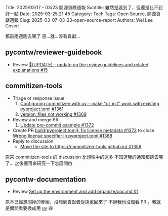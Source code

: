 Title: 2025/03/17 - 03/23 開源貢獻週報
Subtitle: 雖然是遲到了，但還是比不到好一點
Date: 2025-03-25 21:45
Category: Tech
Tags: Open Source, 開源貢獻週報
Slug: 2025-03-07-03-23-open-source-report
Authors: Wei Lee
Cover:

那前兩週跑去哪了
恩...就...沒有貢獻...

<!--more-->

## pycontw/reviewer-guidebook
* Review [🎨(UPDATE) - update on the review guidelines and related explanations #15](https://github.com/pycontw/reviewer-guidebook/pull/15)

## commitizen-tools
* Triage or response issue
    1. [Configuring commitizen with uv - make "cz init" work with existing pyproject.toml #1361](https://github.com/commitizen-tools/commitizen/issues/1361)
    2. [version_files not working #1369](https://github.com/commitizen-tools/commitizen/issues/1369)
* Review and merge PR
    1. [Update pre-commit example #1372](https://github.com/commitizen-tools/commitizen/pull/1372)
* Create PR [build(pyproject.toml): fix license metadata #1373](https://github.com/commitizen-tools/commitizen/pull/1373) to close [Wrong license specifier in pyproject.toml #1368](https://github.com/commitizen-tools/commitizen/issues/1368)
* Reply to discussion
    * [Move the site to https://commitizen-tools.github.io/ #1359](https://github.com/commitizen-tools/commitizen/discussions/1359)

原來 commitizen-tools 的 discussion 比想像中的還多
不知道我的通知都跑去哪了...
之後要再來研究一下怎麼開啟

## pycontw-documentation
* Review [Set up the environment and add organize/coc.md #1](https://github.com/pycontw/pycontw-documentation/pull/1)

原本已經想關掉的專案，沒想到貢獻者從遠處回來了
不過我也沒細看 PR ，我就是問問看要換成用 [uv](https://github.com/astral-sh/uv) 😆
